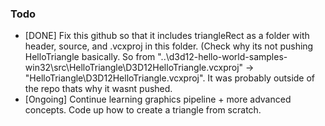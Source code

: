 ### Todo
- [DONE] Fix this github so that it includes triangleRect as a folder with header, source, and .vcxproj in this folder. (Check why its not pushing HelloTriangle basically. So from "..\d3d12-hello-world-samples-win32\src\HelloTriangle\D3D12HelloTriangle.vcxproj" -> "HelloTriangle\D3D12HelloTriangle.vcxproj". It was probably outside of the repo thats why it wasnt pushed.
- [Ongoing] Continue learning graphics pipeline + more advanced concepts. Code up how to create a triangle from scratch.
